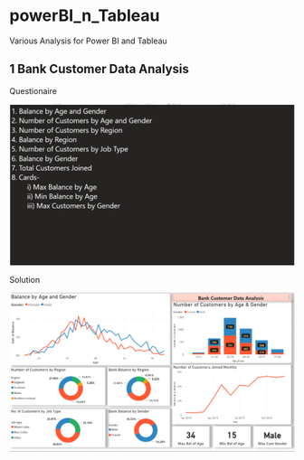 # powerBI_n_Tableau
Various Analysis for Power BI and Tableau

## 1 Bank Customer Data Analysis
Questionaire

![Alt text](image.png)

Solution

![Alt text](image-1.png)
